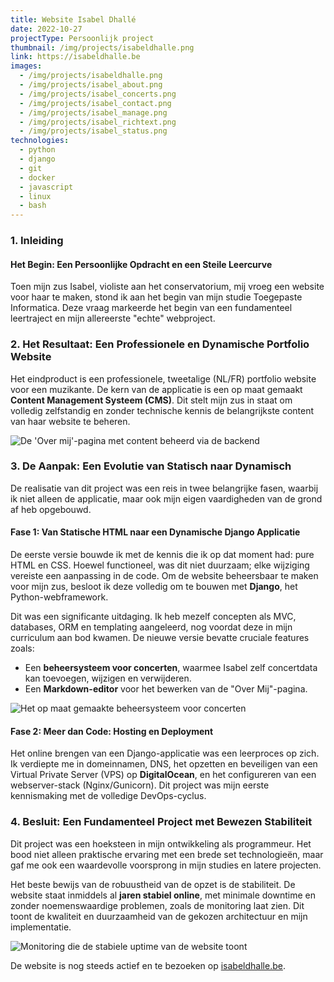 ```yaml
---
title: Website Isabel Dhallé
date: 2022-10-27
projectType: Persoonlijk project
thumbnail: /img/projects/isabeldhalle.png
link: https://isabeldhalle.be
images:
  - /img/projects/isabeldhalle.png
  - /img/projects/isabel_about.png
  - /img/projects/isabel_concerts.png
  - /img/projects/isabel_contact.png
  - /img/projects/isabel_manage.png
  - /img/projects/isabel_richtext.png
  - /img/projects/isabel_status.png
technologies:
  - python
  - django
  - git
  - docker
  - javascript
  - linux
  - bash
---
```


### 1. Inleiding

#### Het Begin: Een Persoonlijke Opdracht en een Steile Leercurve

Toen mijn zus Isabel, violiste aan het conservatorium, mij vroeg een website voor haar te maken, stond ik aan het begin van mijn studie Toegepaste Informatica. Deze vraag markeerde het begin van een fundamenteel leertraject en mijn allereerste "echte" webproject.

### 2. Het Resultaat: Een Professionele en Dynamische Portfolio Website

Het eindproduct is een professionele, tweetalige (NL/FR) portfolio website voor een muzikante. De kern van de applicatie is een op maat gemaakt **Content Management Systeem (CMS)**. Dit stelt mijn zus in staat om volledig zelfstandig en zonder technische kennis de belangrijkste content van haar website te beheren.

![De 'Over mij'-pagina met content beheerd via de backend](/img/projects/isabel_about.png)

### 3. De Aanpak: Een Evolutie van Statisch naar Dynamisch

De realisatie van dit project was een reis in twee belangrijke fasen, waarbij ik niet alleen de applicatie, maar ook mijn eigen vaardigheden van de grond af heb opgebouwd.

#### Fase 1: Van Statische HTML naar een Dynamische Django Applicatie

De eerste versie bouwde ik met de kennis die ik op dat moment had: pure HTML en CSS. Hoewel functioneel, was dit niet duurzaam; elke wijziging vereiste een aanpassing in de code. Om de website beheersbaar te maken voor mijn zus, besloot ik deze volledig om te bouwen met **Django**, het Python-webframework.

Dit was een significante uitdaging. Ik heb mezelf concepten als MVC, databases, ORM en templating aangeleerd, nog voordat deze in mijn curriculum aan bod kwamen. De nieuwe versie bevatte cruciale features zoals:

- Een **beheersysteem voor concerten**, waarmee Isabel zelf concertdata kan toevoegen, wijzigen en verwijderen.
- Een **Markdown-editor** voor het bewerken van de "Over Mij"-pagina.

![Het op maat gemaakte beheersysteem voor concerten](/img/projects/isabel_manage.png)

#### Fase 2: Meer dan Code: Hosting en Deployment

Het online brengen van een Django-applicatie was een leerproces op zich. Ik verdiepte me in domeinnamen, DNS, het opzetten en beveiligen van een Virtual Private Server (VPS) op **DigitalOcean**, en het configureren van een webserver-stack (Nginx/Gunicorn). Dit project was mijn eerste kennismaking met de volledige DevOps-cyclus.

### 4. Besluit: Een Fundamenteel Project met Bewezen Stabiliteit

Dit project was een hoeksteen in mijn ontwikkeling als programmeur. Het bood niet alleen praktische ervaring met een brede set technologieën, maar gaf me ook een waardevolle voorsprong in mijn studies en latere projecten.

Het beste bewijs van de robuustheid van de opzet is de stabiliteit. De website staat inmiddels al **jaren stabiel online**, met minimale downtime en zonder noemenswaardige problemen, zoals de monitoring laat zien. Dit toont de kwaliteit en duurzaamheid van de gekozen architectuur en mijn implementatie.

![Monitoring die de stabiele uptime van de website toont](/img/projects/isabel_status.png)

De website is nog steeds actief en te bezoeken op [isabeldhalle.be](https://isabeldhalle.be).
